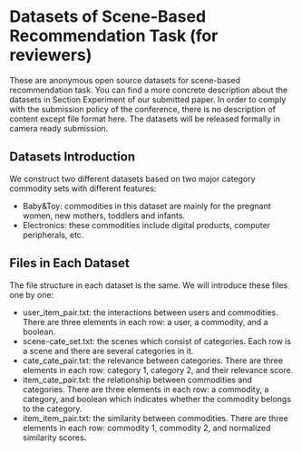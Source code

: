 # Datasets of Scene-Based Recommendation Task (for reviewers) #

These are anonymous open source datasets for scene-based recommendation task.
You can find a more concrete description about the datasets in Section Experiment of our submitted paper.
In order to comply with the submission policy of the conference, there is no description of content except file format here.
The datasets will be released formally in camera ready submission. 

## Datasets Introduction  ##
We construct two different datasets based on two major category commodity sets with different features:

- Baby&Toy: commodities in this dataset are mainly for the pregnant women, new mothers, toddlers and infants.
- Electronics: these commodities include digital products, computer peripherals, etc.



## Files in Each Dataset ##
The file structure in each dataset is the same. We will introduce these files one by one:

- user\_item\_pair.txt: the interactions between users and commodities. There are three elements in each row: a user, a commodity, and a boolean.
- scene-cate\_set.txt: the scenes which consist of categories. Each row is a scene and there are several categories in it.
- cate\_cate\_pair.txt: the relevance between categories. There are three elements in each row: category 1, category 2, and their relevance score.
- item\_cate\_pair.txt: the relationship between commodities and categories. There are three elements in each row: a commodity, a category, and boolean which indicates whether the commodity belongs to the category.
- item\_item\_pair.txt: the similarity between commodities. There are three elements in each row: commodity 1, commodity 2, and normalized similarity scores.







